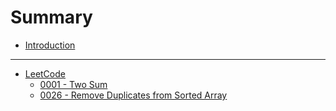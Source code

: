 # Summary

* [Introduction](README.md)
---
* [LeetCode](./leetcode/README.md)
  * [0001 - Two Sum](./leetcode/two-sum.md)
  * [0026 - Remove Duplicates from Sorted Array](./leetcode/remove-duplicates-from-sorted-array.md)

